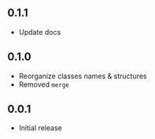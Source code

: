 ## 0.1.1

- Update docs

## 0.1.0

- Reorganize classes names & structures
- Removed `merge`

## 0.0.1

- Initial release
